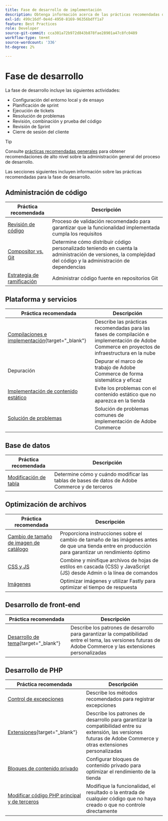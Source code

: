 ```yaml
---
title: Fase de desarrollo de implementación
description: Obtenga información acerca de las prácticas recomendadas de implementación para la fase de desarrollo de proyectos de Adobe Commerce.
exl-id: 499c16df-0e4d-4950-8169-96356bdff1a7
feature: Best Practices
role: Developer
source-git-commit: cca301a72b972d843b878fae28901a47c8fc0489
workflow-type: tm+mt
source-wordcount: '336'
ht-degree: 2%

---
```



# Fase de desarrollo

La fase de desarrollo incluye las siguientes actividades:

- Configuración del entorno local y de ensayo
- Planificación de sprint
- Ejecución de tickets
- Resolución de problemas
- Revisión, combinación y prueba del código
- Revisión de Sprint
- Cierre de sesión del cliente

>[!TIP]
>
>Consulte [prácticas recomendadas generales](general.md) para obtener recomendaciones de alto nivel sobre la administración general del proceso de desarrollo.

Las secciones siguientes incluyen información sobre las prácticas recomendadas para la fase de desarrollo.

## Administración de código

| Práctica recomendada | Descripción |
|-----------------------------------------------------------------|--------------------------------------------------------------------------------------------------------------------------------------|
| [Revisión de código](code-review.md) | Proceso de validación recomendado para garantizar que la funcionalidad implementada cumpla los requisitos |
| [Compositor vs. Git](code-management.md) | Determine cómo distribuir código personalizado teniendo en cuenta la administración de versiones, la complejidad del código y la administración de dependencias |
| [Estrategia de ramificación](git-branching.md) | Administrar código fuente en repositorios Git |

## Plataforma y servicios

| Práctica recomendada | Descripción |
|--------------------------------------------------------------------------------------------------------------------------------------------------------|-------------------------------------------------------------------------------------------------------------|
| [Compilaciones e implementación](https://experienceleague.adobe.com/docs/commerce-cloud-service/user-guide/develop/deploy/best-practices.html?lang=es){target="_blank"} | Describe las prácticas recomendadas para las fases de compilación e implementación de Adobe Commerce en proyectos de infraestructura en la nube |
| Depuración | Depurar el marco de trabajo de Adobe Commerce de forma sistemática y eficaz |
| [Implementación de contenido estático](static-content-deployment.md) | Evite los problemas con el contenido estático que no aparezca en la tienda |
| [Solución de problemas](troubleshooting.md) | Solución de problemas comunes de implementación de Adobe Commerce |

## Base de datos

| Práctica recomendada | Descripción |
|----------------------------------------------------------------|---------------------------------------------------------------------------------|
| [Modificación de tabla](modifying-core-and-third-party-tables.md) | Determine cómo y cuándo modificar las tablas de bases de datos de Adobe Commerce y de terceros |

## Optimización de archivos

| Práctica recomendada | Descripción |
|-----------------------------------------------------|-----------------------------------------------------------------------------------------------------------|
| [Cambio de tamaño de imagen de catálogo](catalog-image-resizing.md) | Proporciona instrucciones sobre el cambio de tamaño de las imágenes antes de que una tienda entre en producción para garantizar un rendimiento óptimo |
| [CSS y JS](optimize-css-js-files.md) | Combine y minifique archivos de hojas de estilos en cascada (CSS) y JavaScript (JS) desde Admin o la línea de comandos |
| [Imágenes](image-optimization.md) | Optimizar imágenes y utilizar Fastly para optimizar el tiempo de respuesta |

## Desarrollo de front-end

| Práctica recomendada | Descripción |
|----------------------------------------------------------------------------------------------------------------|------------------------------------------------------------------------------------------------------------------------------------------|
| [Desarrollo de tema](https://developer.adobe.com/commerce/frontend-core/guide/best-practices/){target="_blank"} | Describe los patrones de desarrollo para garantizar la compatibilidad entre el tema, las versiones futuras de Adobe Commerce y las extensiones personalizadas |

## Desarrollo de PHP

| Práctica recomendada | Descripción |
|-----------------------------------------------------------------------------------------|----------------------------------------------------------------------------------------------------------------------------------------------------|
| [Control de excepciones](exception-handling.md) | Describe los métodos recomendados para registrar excepciones |
| [Extensiones](https://developer.adobe.com/commerce/php/best-practices/){target="_blank"} | Describe los patrones de desarrollo para garantizar la compatibilidad entre su extensión, las versiones futuras de Adobe Commerce y otras extensiones personalizadas |
| [Bloques de contenido privado](private-content-block-configuration.md) | Configurar bloques de contenido privado para optimizar el rendimiento de la tienda |
| [Modificar código PHP principal y de terceros](modifying-core-and-third-party-code.md) | Modifique la funcionalidad, el resultado o la entrada de cualquier código que no haya creado o que no controle directamente |
